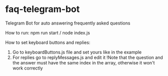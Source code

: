 # faq-telegram-bot

Telegram Bot for auto answering frequently asked questions

How to run:
npm run start / node index.js

How to set keyboard buttons and replies:
1. Go to keyboardButtons.js file and set yours like in the example
2. For replies go to replyMessages.js and edit it
!Note that the question and the answer must have the same index in the array, otherwise it won't work correctly
